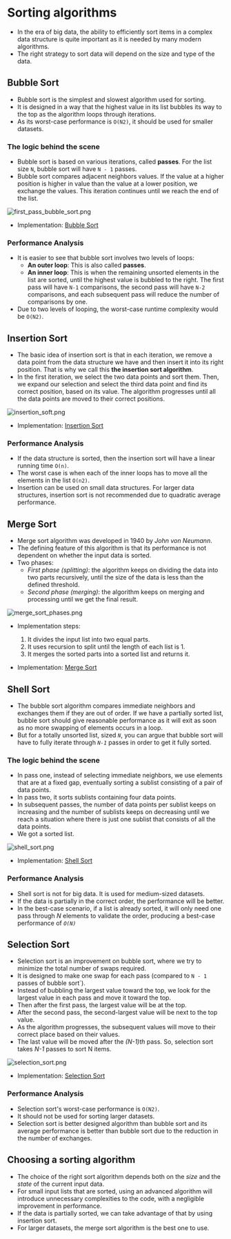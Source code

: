# Sorting algorithms
- In the era of big data, the ability to efficiently sort items in a complex data structure is quite important as it is needed by many modern algorithms.
- The right strategy to sort data will depend on the size and type of the data.

## Bubble Sort
- Bubble sort is the simplest and slowest algorithm used for sorting.
- It is designed in a way that the highest value in its list bubbles its way to the top as the algorithm loops through iterations.
- As its worst-case performance is `O(N2)`, it should be used for smaller datasets.

### The logic behind the scene
- Bubble sort is based on various iterations, called **passes**. For the list size `N`, bubble sort will have `N - 1` passes.
- Bubble sort compares adjacent neighbors values. If the value at a higher position is higher in value than the value at a lower position, we exchange the values. This iteration continues until we reach the end of the list.

![first_pass_bubble_sort.png](_resources/images/first_pass_bubble_sort.png)

- Implementation: [Bubble Sort](bubble.py)

### Performance Analysis
- It is easier to see that bubble sort involves two levels of loops:
  - **An outer loop**: This is also called **passes**.
  - **An inner loop**: This is when the remaining unsorted elements in the list are sorted, until the highest value is bubbled to the right. The first pass will have `N-1` comparisons, the second pass will have `N-2` comparisons, and each subsequent pass will reduce the number of comparisons by one.
- Due to two levels of looping, the worst-case runtime complexity would be `O(N2)`.

## Insertion Sort
- The basic idea of insertion sort is that in each iteration, we remove a data point from the data structure we have and then insert it into its right position. That is why we call this **the insertion sort algorithm**.
- In the first iteration, we select the two data points and sort them. Then, we expand our selection and select the third data point and find its correct position, based on its value. The algorithm progresses until all the data points are moved to their correct positions.

![insertion_soft.png](_resources/images/insertion_sort.png)

- Implementation: [Insertion Sort](insertion.py)

### Performance Analysis
- If the data structure is sorted, then the insertion sort will have a linear running time `O(n)`.
- The worst case is when each of the inner loops has to move all the elements in the list `O(n2)`.
- Insertion can be used on small data structures. For larger data structures, insertion sort is not recommended due to quadratic average performance.

## Merge Sort
- Merge sort algorithm was developed in 1940 by _John von Neumann_.
- The defining feature of this algorithm is that its performance is not dependent on whether the input data is sorted.
- Two phases:
  - _First phase (splitting)_: the algorithm keeps on dividing the data into two parts recursively, until the size of the data is less than the defined threshold.
  - _Second phase (merging)_: the algorithm keeps on merging and processing until we get the final result.

![merge_sort_phases.png](_resources/images/merge_sort_phases.png)

- Implementation steps:
  1. It divides the input list into two equal parts.
  2. It uses recursion to split until the length of each list is 1.
  3. It merges the sorted parts into a sorted list and returns it.

- Implementation: [Merge Sort](merge.py)

## Shell Sort
- The bubble sort algorithm compares immediate neighbors and exchanges them if they are out of order. If we have a partially sorted list, bubble sort should give reasonable performance as it will exit as soon as no more swapping of elements occurs in a loop.
- But for a totally unsorted list, sized _`N`_, you can argue that bubble sort will have to fully iterate through _`N-1`_ passes in order to get it fully sorted.
### The logic behind the scene
- In pass one, instead of selecting immediate neighbors, we use elements that are at a fixed gap, eventually sorting a sublist consisting of a pair of data points.
- In pass two, it sorts sublists containing four data points.
- In subsequent passes, the number of data points per sublist keeps on increasing and the number of sublists keeps on decreasing until we reach a situation where there is just one sublist that consists of all the data points.
- We got a sorted list.

![shell_sort.png](_resources/images/shell_sort.png)

- Implementation: [Shell Sort](shell.py)

### Performance Analysis
- Shell sort is not for big data. It is used for medium-sized datasets.
- If the data is partially in the correct order, the performance will be better.
- In the best-case scenario, if a list is already sorted, it will only need one pass through _N_ elements to validate the order, producing a best-case performance of _`O(N)`_

## Selection Sort
- Selection sort is an improvement on bubble sort, where we try to minimize the total number of swaps required.
- It is designed to make one swap for each pass (compared to `N - 1` passes of bubble sort`).
- Instead of bubbling the largest value toward the top, we look for the largest value in each pass and move it toward the top.
- Then after the first pass, the largest value will be at the top.
- After the second pass, the second-largest value will be next to the top value.
- As the algorithm progresses, the subsequent values will move to their correct place based on their values.
- The last value will be moved after the _(N-1)th_ pass. So, selection sort takes _N-1_ passes to sort N items.

![selection_sort.png](_resources/images/selection_sort.png)

- Implementation: [Selection Sort](selection.py)

### Performance Analysis
- Selection sort's worst-case performance is `O(N2)`.
- It should not be used for sorting larger datasets.
- Selection sort is better designed algorithm than bubble sort and its average performance is better than bubble sort due to the reduction in the number of exchanges.

## Choosing a sorting algorithm
- The choice of the right sort algorithm depends both on the _size_ and the _state_ of the current input data.
- For small input lists that are sorted, using an advanced algorithm will introduce unnecessary complexities to the code, with a negligible improvement in performance.
- If the data is partially sorted, we can take advantage of that by using insertion sort.
- For larger datasets, the merge sort algorithm is the best one to use.